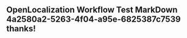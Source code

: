 <properties
ms.topic="hero-topic"
ms.test1="hero-topic"
ms.test2="test"/>

## OpenLocalization Workflow Test MarkDown 4a2580a2-5263-4f04-a95e-6825387c7539 thanks!
